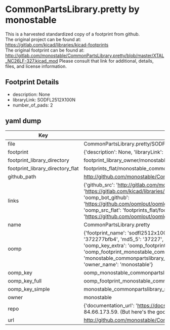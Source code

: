 # CommonPartsLibrary.pretty by monostable  
This is a harvested standardized copy of a footprint from github.  
The original project can be found at:  
https://gitlab.com/kicad/libraries/kicad-footprints  
The original footprint can be found at:
http://gitlab.com/monostable/CommonPartsLibrary.pretty/blob/master/XTAL_NC26LF-327.kicad_mod
Please consult that link for additional, details, files, and license information.  
## Footprint Details
* description: None  
* libraryLink: SODFL2512X100N  
* number_of_pads: 2  
## yaml dump  
| Key | Value |  
| --- | --- |  
| file | CommonPartsLibrary.pretty/SODFL2512X100N.kicad_mod |  
| footprint | {'description': None, 'libraryLink': 'SODFL2512X100N', 'number_of_pads': 2} |  
| footprint_library_directory | footprint_library_owner/monostable_CommonPartsLibrary.pretty |  
| footprint_library_directory_flat | footprints_flat/monostable_commonpartslibrary_sodfl2512x100n/working |  
| github_path | http://github.com/monostable/CommonPartsLibrary.pretty/blob/master/SODFL2512X100N.kicad_mod |  
| links | {'github_src': 'http://gitlab.com/monostable/CommonPartsLibrary.pretty/blob/master/XTAL_NC26LF-327.kicad_mod', 'github_src_repo': 'https://gitlab.com/kicad/libraries/kicad-footprints', 'oomp_bot': 'footprints/monostable_commonpartslibrary_sodfl2512x100n/working', 'oomp_bot_github': 'https://github.com/oomlout/oomlout_oomp_footprint_bot/tree/main/footprints/monostable_commonpartslibrary_sodfl2512x100n/working', 'oomp_src_flat': 'footprints_flat/footprints_flat/monostable_commonpartslibrary_sodfl2512x100n/working', 'oomp_src_flat_github': 'https://github.com/oomlout/oomlout_oomp_footprint_src/tree/main/footprints_flat/monostable_commonpartslibrary_sodfl2512x100n/working'} |  
| name | CommonPartsLibrary.pretty |  
| oomp | {'footprint_name': 'sodfl2512x100n', 'library_name': 'commonpartslibrary', 'md5': '372277bfb4318e0a6f430778af14435b', 'md5_10': '372277bfb4', 'md5_5': '37227', 'md5_6': '372277', 'oomp_key': 'oomp_monostable_commonpartslibrary_sodfl2512x100n', 'oomp_key_extra': 'oomp_footprint_monostable_commonpartslibrary_sodfl2512x100n', 'oomp_key_full': 'oomp_footprint_monostable_commonpartslibrary_sodfl2512x100n_372277', 'oomp_key_simple': 'monostable_commonpartslibrary_sodfl2512x100n', 'original_filename': 'CommonPartsLibrary.pretty/SODFL2512X100N.kicad_mod', 'owner_name': 'monostable'} |  
| oomp_key | oomp_monostable_commonpartslibrary_sodfl2512x100n |  
| oomp_key_full | oomp_footprint_monostable_commonpartslibrary_sodfl2512x100n |  
| oomp_key_simple | monostable_commonpartslibrary_sodfl2512x100n |  
| owner | monostable |  
| repo | {'documentation_url': 'https://docs.github.com/rest/overview/resources-in-the-rest-api#rate-limiting', 'message': "API rate limit exceeded for 84.66.173.59. (But here's the good news: Authenticated requests get a higher rate limit. Check out the documentation for more details.)"} |  
| url | http://github.com/monostable/CommonPartsLibrary.pretty |  

